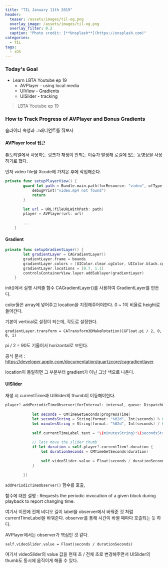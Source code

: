 ```yaml
---
title: "TIL January 11th 2019"
header:
  teaser: /assets/images/til-og.png
  overlay_image: /assets/images/til-og.png
  overlay_filter: 0.2
  caption: "Photo credit: [**Unsplash**](https://unsplash.com)"
categories:
  - TIL
tags:
  - iOS
---
```




### Today's Goal

- Learn LBTA Youtube ep 19
  - AVPlayer - using local media
  - UIView - Gradients
  - UISlider - tracking



> LBTA Youtube ep 19

### How to Track Progress of AVPlayer and Bonus Gradients

슬라이더 속성과 그래디언트를 줘보자



#### AVPlayer local 접근

튜토리얼에서 사용하는 링크가 재생이 안되는 이슈가 발생해 로컬에 있는 동영상을 사용하기로 했다.

먼저 video file을 Xcode에 가져온 후에 작업해준다.

```swift
private func setupPlayerView() {
        guard let path = Bundle.main.path(forResource: "video", ofType: "mp4") else {
            debugPrint("video.mp4 not found")
            return
        }
        
        let url = URL(fileURLWithPath: path)
        player = AVPlayer(url: url)
            
        ...
    }
```



#### Gradient

```swift
private func setupGradientLayer() {
        let gradientLayer = CAGradientLayer()
        gradientLayer.frame = bounds
        gradientLayer.colors = [UIColor.clear.cgColor, UIColor.black.cgColor]
        gradientLayer.locations = [0.7, 1.1]
        controlsContainerView.layer.addSublayer(gradientLayer)
    }
```

init()에서 실행 시켜줄 함수 CAGradientLayer()를 사용하여 GradientLayer를 만든다.

color들은 array에 넣어주고 location을 지정해주어야한다. 0 ~ 1이 비율로 height로 들어간다. 

기본이 vertical로 설정이 되는데, 각도로 설정한다.

```
gradientLayer.transform = CATransform3DMakeRotation(CGFloat.pi / 2, 0, 0, 1)
```

pi / 2 = 90도 기울어서 horizontal로 보인다.

공식 문서 : https://developer.apple.com/documentation/quartzcore/cagradientlayer



location이 동일하면 그 부분부터 gradient가 아닌 그냥 색으로 나온다.



#### UISlider

재생 시 currentTime과 UISlider의 thumb이 이동해야한다.

```swift
player?.addPeriodicTimeObserver(forInterval: interval, queue: DispatchQueue.main, using: { (progressTime) in
            
            let seconds = CMTimeGetSeconds(progressTime)
            let secondsString = String(format: "%02d", Int(seconds) % 60)
            let minutesString = String(format: "%02d", Int(seconds) / 60)
            
            self.currentTimeLabel.text = "\(minutesString):\(secondsString)"
            
            // lets move the slider thumb
            if let duration = self.player?.currentItem?.duration {
                let durationSeconds = CMTimeGetSeconds(duration)
                
                self.videoSlider.value = Float(seconds / durationSeconds)
            }
            
        })
```

`addPeriodicTimeObserver()` 함수를 호출,

함수에 대한 설명 : Requests the periodic invocation of a given block during playback to report changing time.

여기서 이전에 전체 비디오 길이 label을 observer에서 바꿔준 것 처럼 currentTimeLabel을 바꿔준다. observer를 통해 시간이 바뀔 때마다 호출되는 듯 하다.

AVPlayer에서는 observer가 핵심인 것 같다.



```
self.videoSlider.value = Float(seconds / durationSeconds)
```

여기서 videoSlider의 value 값을 현재 초 / 전체 초로 변경해주면서 UISlider의 thumb도 동시에 움직이게 해줄 수 있다.

